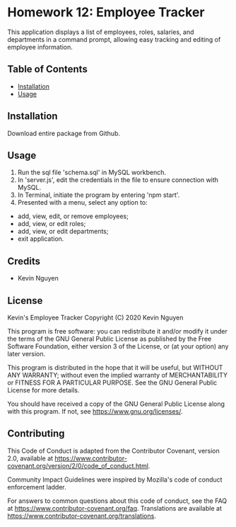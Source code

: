 # Homework 12: Employee Tracker

This application displays a list of employees, roles, salaries, and departments in a command prompt, allowing easy tracking and editing of employee information.

## Table of Contents
* [Installation](#installation)
* [Usage](#usage)

## Installation

Download entire package from Github.

## Usage
1. Run the sql file 'schema.sql' in MySQL workbench.
2. In 'server.js', edit the credentials in the file to ensure connection with MySQL.
2. In Terminal, initiate the program by entering 'npm start'.
3. Presented with a menu, select any option to:
  * add, view, edit, or remove employees;
  * add, view, or edit roles;
  * add, view, or edit departments;
  * exit application.

## Credits
* Kevin Nguyen

## License

Kevin's Employee Tracker Copyright (C) 2020 Kevin Nguyen

This program is free software: you can redistribute it and/or modify it under the terms of the GNU General Public License as published by the Free Software Foundation, either version 3 of the License, or (at your option) any later version.

This program is distributed in the hope that it will be useful, but WITHOUT ANY WARRANTY; without even the implied warranty of MERCHANTABILITY or FITNESS FOR A PARTICULAR PURPOSE. See the GNU General Public License for more details.

You should have received a copy of the GNU General Public License along with this program. If not, see https://www.gnu.org/licenses/.

## Contributing

This Code of Conduct is adapted from the Contributor Covenant, version 2.0, available at https://www.contributor-covenant.org/version/2/0/code_of_conduct.html.

Community Impact Guidelines were inspired by Mozilla's code of conduct enforcement ladder.

For answers to common questions about this code of conduct, see the FAQ at https://www.contributor-covenant.org/faq. Translations are available at https://www.contributor-covenant.org/translations.
